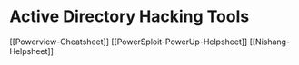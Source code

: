 # Active Directory Hacking Tools


[[Powerview-Cheatsheet]]
[[PowerSploit-PowerUp-Helpsheet]]
[[Nishang-Helpsheet]]